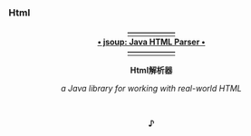 ### Html
  <p align="center"><a href="https://github.com/jhy/jsoup">
                                                 <b>——————<br>• jsoup: Java HTML Parser •<br>——————</b>
  </a></p>
  <p align="center">                                             <b>Html解析器</b></p>
  <p align="center">                          <i>a Java library for working with real-world HTML</i></p>
  <br><p align="center"><b>♪</b></p><br>
   
